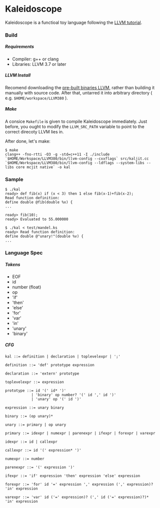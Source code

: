 # Kaleidoscope
Kaleidoscope is a functioal toy language following the [LLVM tutorial](http://llvm.org/docs/tutorial/index.html). 



### Build

##### Requirements

- Compiler: g++ or clang
- Libraries: LLVM 3.7 or later


##### LLVM Install

Recomend downloading the [pre-built binaries LLVM](http://llvm.org/releases/download.html#3.8.0), rather than building it manually with source code. After that, untarred it into arbitrary directory ( e.g. `$HOME/workspace/LLVM380` ).

##### Make

A consice `Makefile` is given to compile Kaleidoscope immediately. Just before, you ought to modify the `LLVM_SRC_PATH` variable to point to the correct direcoty LLVM lies in.

After done, let's make:

```shell
$ make
clang++ -fno-rtti -O3 -g -std=c++11 -I ./include `$HOME/Workspace/LLVM380/bin/llvm-config --cxxflags` src/kaljit.cc `$HOME/Workspace/LLVM380/bin/llvm-config --ldflags --system-libs --libs core mcjit native` -o kal
```



### Sample

```shell
$ ./kal
ready> def fib(x) if (x < 3) then 1 else fib(x-1)+fib(x-2);
Read function definition:
define double @fib(double %x) {
...

ready> fib(10);
ready> Evaluated to 55.000000

$ ./kal < test/mandel.ks
ready> Read function definition:
define double @"unary!"(double %v) {
...
```



### Language Spec

##### Tokens

- EOF
- id
- number (float)
- op
- 'if'
- 'then'
- 'else'
- 'for'
- 'var'
- 'in'
- 'unary'
- 'binary'

##### CFG

```
kal ::= definition | declaration | toplevelexpr | ';'

definition ::= 'def' prototype expression

declaration ::= 'extern' prototype

toplevelexpr ::= expression
		
prototype ::= id '(' id* ')'
			| 'binary' op number? '(' id ',' id ')'
			| 'unary' op '(' id ')'

expression ::= unary binary

binary ::= (op unary)*

unary ::= primary | op unary

primary ::= idexpr | numexpr | parenexpr | ifexpr | forexpr | varexpr

idexpr ::= id | callexpr

callexpr ::= id '(' expression* ')'

numexpr ::= number

parenexpr ::= '(' expression ')'

ifexpr ::= 'if' expression 'then' expression 'else' expression

forexpr ::= 'for' id '=' expression ',' expression (',' expression)? 'in' expression

varexpr ::= 'var' id ('=' expression)? (',' id ('=' expression)?)* 'in' expression
```

